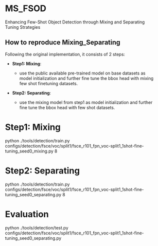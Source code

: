 # MS_FSOD
Enhancing Few-Shot Object Detection through Mixing and Separating Tuning Strategies
## How to reproduce Mixing_Separating


Following the original implementation, it consists of 2 steps:

- **Step1: Mixing**:
   - use the public available pre-trained model on base datasets as model initialization and further fine tune the bbox head with mixing few shot finetuning datasets.

- **Step2: Separating**:
   - use the mixing model from step1 as model initialization and further fine tune the bbox head with few shot datasets.
 
# Step1: Mixing
python ./tools/detection/train.py \
    configs/detection/fsce/voc/split1/fsce_r101_fpn_voc-split1_1shot-fine-tuning_seed0_mixing.py 8

# Step2: Separating
python ./tools/detection/train.py \
    configs/detection/fsce/voc/split1/fsce_r101_fpn_voc-split1_1shot-fine-tuning_seed0_separating.py 8

# Evaluation
python ./tools/detection/test.py \
    configs/detection/fsce/voc/split1/fsce_r101_fpn_voc-split1_1shot-fine-tuning_seed0_separating.py

